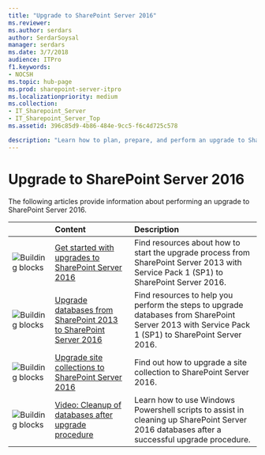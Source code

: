 ```yaml
---
title: "Upgrade to SharePoint Server 2016"
ms.reviewer: 
ms.author: serdars
author: SerdarSoysal
manager: serdars
ms.date: 3/7/2018
audience: ITPro
f1.keywords:
- NOCSH
ms.topic: hub-page
ms.prod: sharepoint-server-itpro
ms.localizationpriority: medium
ms.collection:
- IT_Sharepoint_Server
- IT_Sharepoint_Server_Top
ms.assetid: 396c85d9-4b86-484e-9cc5-f6c4d725c578

description: "Learn how to plan, prepare, and perform an upgrade to SharePoint Server 2016."
---
```


# Upgrade to SharePoint Server 2016


  
The following articles provide information about performing an upgrade to SharePoint Server 2016.
  
||**Content**|**Description**|
|:-----|:-----|:-----|
|![Building blocks](../media/mod_icon_buildingblock_M.png)|[Get started with upgrades to SharePoint Server 2016](get-started-with-upgrade.md) <br/> |Find resources about how to start the upgrade process from SharePoint Server 2013 with Service Pack 1 (SP1) to SharePoint Server 2016.  <br/> |
|![Building blocks](../media/mod_icon_buildingblock_M.png)|[Upgrade databases from SharePoint 2013 to SharePoint Server 2016](upgrade-databases.md) <br/> |Find resources to help you perform the steps to upgrade databases from SharePoint Server 2013 with Service Pack 1 (SP1) to SharePoint Server 2016.  <br/> |
|![Building blocks](../media/mod_icon_buildingblock_M.png)|[Upgrade site collections to SharePoint Server 2016](upgrade-site-collections.md) <br/> |Find out how to upgrade a site collection to SharePoint Server 2016.  <br/> |
|![Building blocks](../media/mod_icon_buildingblock_M.png)|[Video: Cleanup of databases after upgrade procedure](video-cleanup-of-databases-after-upgrade-procedure.md) <br/> |Learn how to use Windows Powershell scripts to assist in cleaning up SharePoint Server 2016 databases after a successful upgrade procedure.  <br/> |
   

